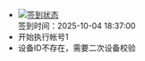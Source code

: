 - [![签到状态](https://github.com/p7wm/Cloud189-Actions/actions/workflows/main.yml/badge.svg?branch=main)](https://github.com/p7wm/Cloud189-Actions/actions/workflows/main.yml) <br> 签到时间：2025-10-04 18:37:00
- 开始执行帐号1
- 设备ID不存在，需要二次设备校验
